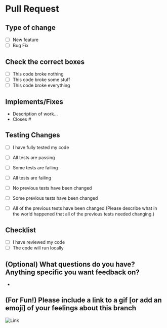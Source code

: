 # Pull Request

## Type of change

- [ ] New feature
- [ ] Bug Fix

## Check the correct boxes

- [ ] This code broke nothing
- [ ] This code broke some stuff
- [ ] This code broke everything

## Implements/Fixes

- Description of work...
- Closes #

## Testing Changes

- [ ] I have fully tested my code
- [ ] All tests are passing
- [ ] Some tests are failing
- [ ] All tests are failing

- [ ] No previous tests have been changed
- [ ] Some previous tests have been changed
- [ ] All of the previous tests have been changed (Please describe what in the world happened that all of the previous tests needed changing.)

## Checklist

- [ ] I have reviewed my code
- [ ] The code will run locally

## (Optional) What questions do you have? Anything specific you want feedback on?

-

## (For Fun!) Please include a link to a gif [or add an emoji] of your feelings about this branch

![Link]()
